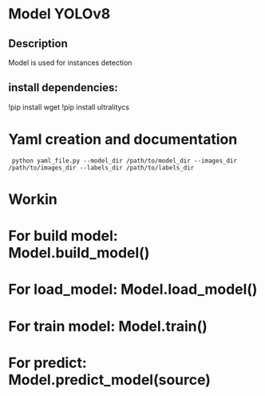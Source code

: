 # Model YOLOv8
## Description 
Model is used for instances detection


## install dependencies:
!pip install wget
!pip install ultralitycs

# Yaml creation and documentation

``` python yaml_file.py --model_dir /path/to/model_dir --images_dir /path/to/images_dir --labels_dir /path/to/labels_dir```


# Workin 


# For build model: Model.build_model()
# For load_model: Model.load_model()
# For train model: Model.train()
# For predict: Model.predict_model(source)

